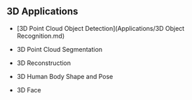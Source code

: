 
## 3D Applications
- [3D Point Cloud Object Detection](Applications/3D Object Recognition.md)

- 3D Point Cloud Segmentation   

- 3D Reconstruction

- 3D Human Body Shape and Pose

- 3D Face 
